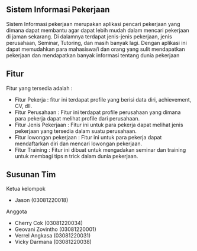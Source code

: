 ## Sistem Informasi Pekerjaan

Sistem Informasi pekerjaan merupakan aplikasi pencari pekerjaan yang dimana dapat membantu agar dapat lebih mudah dalam mencari pekerjaan di jaman sekarang. Di dalamnya terdapat jenis-jenis pekerjaan, jenis perusahaan, Seminar, Tutoring, dan masih banyak lagi. Dengan aplikasi ini dapat memudahkan para mahasiswa/i dan orang yang sulit mendapatkan pekerjaan dan mendapatkan banyak informasi tentang dunia pekerjaan

## Fitur

Fitur yang tersedia adalah :
- Fitur Pekerja : fitur ini terdapat profile yang berisi data diri, achievement, CV, dll.
- Fitur Perusahaan : Fitur ini terdapat profile perusahaan yang dimana para pekerja dapat melihat profile dari perusahaan.
- Fitur Jenis Pekerjaan : Fitur ini untuk para pekerja dapat melihat jenis pekerjaan yang tersedia dalam suatu perusahaan.
- Fitur lowongan pekerjaan : Fitur ini untuk para pekerja dapat mendaftarkan diri dan mencari lowongan pekerjaan.
- Fitur Training : Fitur ini dibuat untuk mengadakan seminar dan training untuk membagi tips n trick dalam dunia pekerjaan.

## Susunan Tim

Ketua kelompok
- Jason (03081220018)

Anggota
- Cherry Cok (03081220034)
- Geovani Zovintho (03081220001)
- Verrel Angkasa (03081220031)
- Vicky Darmana (03081220038)